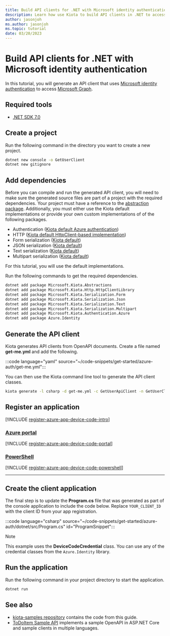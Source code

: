 ```yaml
---
title: Build API clients for .NET with Microsoft identity authentication
description: Learn how use Kiota to build API clients in .NET to access APIs that require Microsoft identity authentication.
author: jasonjoh
ms.author: jasonjoh
ms.topic: tutorial
date: 03/20/2023
---
```


# Build API clients for .NET with Microsoft identity authentication

In this tutorial, you will generate an API client that uses [Microsoft identity authentication](/azure/active-directory/fundamentals/auth-oauth2) to access [Microsoft Graph](/graph/overview).

## Required tools

- [.NET SDK 7.0](https://get.dot.net/7)

## Create a project

Run the following command in the directory you want to create a new project.

```bash
dotnet new console -o GetUserClient
dotnet new gitignore
```

## Add dependencies

Before you can compile and run the generated API client, you will need to make sure the generated source files are part of a project with the required dependencies. Your project must have a reference to the [abstraction package](https://github.com/microsoft/kiota-abstractions-dotnet). Additionally, you must either use the Kiota default implementations or provide your own custom implementations of of the following packages.

- Authentication ([Kiota default Azure authentication](https://github.com/microsoft/kiota-authentication-azure-dotnet))
- HTTP ([Kiota default HttpClient-based implementation](https://github.com/microsoft/kiota-http-dotnet))
- Form serialization ([Kiota default](https://github.com/microsoft/kiota-serialization-form-dotnet))
- JSON serialization ([Kiota default](https://github.com/microsoft/kiota-serialization-json-dotnet))
- Text serialization ([Kiota default](https://github.com/microsoft/kiota-serialization-text-dotnet))
- Multipart serialization ([Kiota default](https://github.com/microsoft/kiota-serialization-multipart-dotnet))

For this tutorial, you will use the default implementations.

Run the following commands to get the required dependencies.

```bash
dotnet add package Microsoft.Kiota.Abstractions
dotnet add package Microsoft.Kiota.Http.HttpClientLibrary
dotnet add package Microsoft.Kiota.Serialization.Form
dotnet add package Microsoft.Kiota.Serialization.Json
dotnet add package Microsoft.Kiota.Serialization.Text
dotnet add package Microsoft.Kiota.Serialization.Multipart
dotnet add package Microsoft.Kiota.Authentication.Azure
dotnet add package Azure.Identity
```

## Generate the API client

Kiota generates API clients from OpenAPI documents. Create a file named **get-me.yml** and add the following.

:::code language="yaml" source="~/code-snippets/get-started/azure-auth/get-me.yml":::

You can then use the Kiota command line tool to generate the API client classes.

```bash
kiota generate -l csharp -d get-me.yml -c GetUserApiClient -n GetUserClient.ApiClient -o ./Client
```

## Register an application

[!INCLUDE [register-azure-app-device-code-intro](../includes/register-azure-app-device-code-intro.md)]

<!-- markdownlint-disable MD051 -->
### [Azure portal](#tab/portal)

[!INCLUDE [register-azure-app-device-code-portal](../includes/register-azure-app-device-code-portal.md)]

### [PowerShell](#tab/powershell)

[!INCLUDE [register-azure-app-device-code-powershell](../includes/register-azure-app-device-code-powershell.md)]
<!-- markdownlint-enable MD051 -->

---

## Create the client application

The final step is to update the **Program.cs** file that was generated as part of the console application to include the code below. Replace `YOUR_CLIENT_ID` with the client ID from your app registration.

:::code language="csharp" source="~/code-snippets/get-started/azure-auth/dotnet/src/Program.cs" id="ProgramSnippet":::

> [!NOTE]
> This example uses the **DeviceCodeCredential** class. You can use any of the credential classes from the `Azure.Identity` library.

## Run the application

Run the following command in your project directory to start the application.

```bash
dotnet run
```

## See also

- [kiota-samples repository](https://github.com/microsoft/kiota-samples/tree/main/get-started/azure-auth/dotnet) contains the code from this guide.
- [ToDoItem Sample API](https://github.com/microsoft/kiota-samples/tree/main/sample-api) implements a sample OpenAPI in ASP.NET Core and sample clients in multiple languages.
